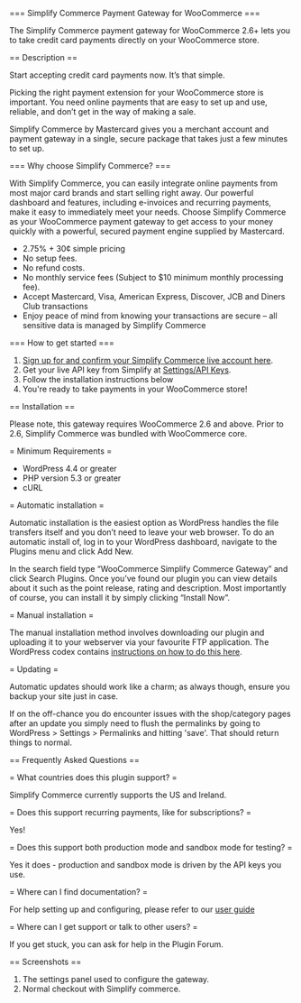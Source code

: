 === Simplify Commerce Payment Gateway for WooCommerce ===

The Simplify Commerce payment gateway for WooCommerce 2.6+ lets you to take credit card payments directly on your WooCommerce store.

== Description ==

Start accepting credit card payments now. It’s that simple.

Picking the right payment extension for your WooCommerce store is important. You need online payments that are easy to set up and use, reliable, and don’t get in the way of making a sale.

Simplify Commerce by Mastercard gives you a merchant account and payment gateway in a single, secure package that takes just a few minutes to set up.

=== Why choose Simplify Commerce? ===

With Simplify Commerce, you can easily integrate online payments from most major card brands and start selling right away. Our powerful dashboard and features, including e-invoices and recurring payments, make it easy to immediately meet your needs.
Choose Simplify Commerce as your WooCommerce payment gateway to get access to your money quickly with a powerful, secured payment engine supplied by Mastercard.

* 2.75% + 30¢ simple pricing
* No setup fees.
* No refund costs.
* No monthly service fees (Subject to $10 minimum monthly processing fee).
* Accept Mastercard, Visa, American Express, Discover, JCB and Diners Club transactions
* Enjoy peace of mind from knowing your transactions are secure – all sensitive data is managed by Simplify Commerce

=== How to get started ===

1. [Sign up for and confirm your Simplify Commerce live account here](https://www.simplify.com/commerce/partners/woocommerce#/).
2. Get your live API key from Simplify at [Settings/API Keys](https://www.simplify.com/commerce/login/auth#/account/apiKeys).
3. Follow the installation instructions below 
4. You're ready to take payments in your WooCommerce store!

== Installation ==

Please note, this gateway requires WooCommerce 2.6 and above. Prior to 2.6, Simplify Commerce was bundled with WooCommerce core.

= Minimum Requirements =

* WordPress 4.4 or greater
* PHP version 5.3 or greater
* cURL

= Automatic installation =

Automatic installation is the easiest option as WordPress handles the file transfers itself and you don’t need to leave your web browser. To
do an automatic install of, log in to your WordPress dashboard, navigate to the Plugins menu and click Add New.

In the search field type “WooCommerce Simplify Commerce Gateway” and click Search Plugins. Once you’ve found our plugin you can view details
about it such as the point release, rating and description. Most importantly of course, you can install it by simply clicking “Install Now”.

= Manual installation =

The manual installation method involves downloading our plugin and uploading it to your webserver via your favourite FTP application. The
WordPress codex contains [instructions on how to do this here](http://codex.wordpress.org/Managing_Plugins#Manual_Plugin_Installation).

= Updating =

Automatic updates should work like a charm; as always though, ensure you backup your site just in case.

If on the off-chance you do encounter issues with the shop/category pages after an update you simply need to flush the permalinks by going
to WordPress > Settings > Permalinks and hitting 'save'. That should return things to normal.

== Frequently Asked Questions ==

= What countries does this plugin support? =

Simplify Commerce currently supports the US and Ireland.

= Does this support recurring payments, like for subscriptions? =

Yes!

= Does this support both production mode and sandbox mode for testing? =

Yes it does - production and sandbox mode is driven by the API keys you use.

= Where can I find documentation? =

For help setting up and configuring, please refer to our [user guide](https://docs.woothemes.com/document/simplify-commerce/)

= Where can I get support or talk to other users? =

If you get stuck, you can ask for help in the Plugin Forum.

== Screenshots ==

1. The settings panel used to configure the gateway.
2. Normal checkout with Simplify commerce.
